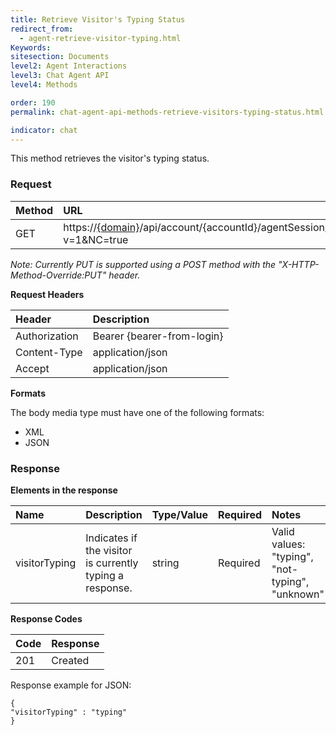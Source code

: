 ```yaml
---
title: Retrieve Visitor's Typing Status
redirect_from:
  - agent-retrieve-visitor-typing.html
Keywords:
sitesection: Documents
level2: Agent Interactions
level3: Chat Agent API
level4: Methods

order: 190
permalink: chat-agent-api-methods-retrieve-visitors-typing-status.html

indicator: chat
---
```


This method retrieves the visitor's typing status.

### Request

| Method | URL |
| :--- | :--- |
| GET | https://[{domain}](/agent-domain-domain-api.html)/api/account/{accountId}/agentSession/{agentSessionId}/chat/{chatId}/info/visitorTyping?v=1&NC=true |

*Note: Currently PUT is supported using a POST method with the "X-HTTP-Method-Override:PUT" header.*

**Request Headers**

| Header | Description |
| :--- | :--- |
| Authorization| Bearer {bearer-from-login} |
| Content-Type | application/json |
| Accept | application/json |

**Formats**

The body media type must have one of the following formats:

- XML
- JSON

### Response

**Elements in the response**

| Name | Description | Type/Value | Required | Notes |
| :--- | :--- | :--- | :--- | :--- |
| visitorTyping | Indicates if the visitor is currently typing a response. | string | Required | Valid values: "typing", "not-typing", "unknown" |

**Response Codes**

| Code | Response |
| :--- | :--- |
| 201 |  Created |

Response example for JSON:

    {
    "visitorTyping" : "typing"
    }
